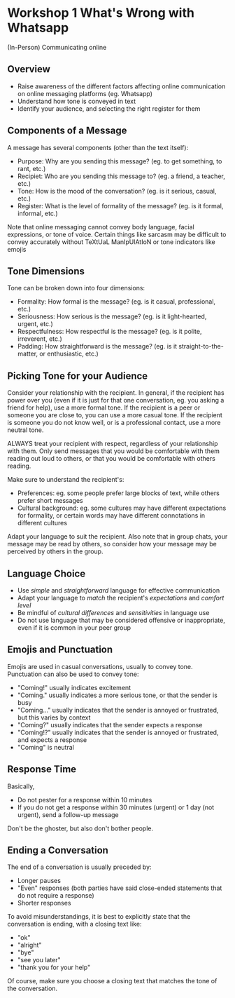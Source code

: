 # Workshop 1 What's Wrong with Whatsapp

(In-Person) Communicating online

## Overview

- Raise awareness of the different factors affecting online communication on online messaging platforms (eg. Whatsapp)
- Understand how tone is conveyed in text
- Identify your audience, and selecting the right register for them

## Components of a Message

A message has several components (other than the text itself):
- Purpose: Why are you sending this message? (eg. to get something, to rant, etc.)
- Recipiet: Who are you sending this message to? (eg. a friend, a teacher, etc.)
- Tone: How is the mood of the conversation? (eg. is it serious, casual, etc.)
- Register: What is the level of formality of the message? (eg. is it formal, informal, etc.)

Note that online messaging cannot convey body language, facial expressions, or tone of voice. Certain things like
sarcasm may be difficult to convey accurately without TeXtUaL ManIpUlAtIoN or tone indicators like emojis

## Tone Dimensions

Tone can be broken down into four dimensions:

- Formality: How formal is the message? (eg. is it casual, professional, etc.)
- Seriousness: How serious is the message? (eg. is it light-hearted, urgent, etc.)
- Respectfulness: How respectful is the message? (eg. is it polite, irreverent, etc.)
- Padding: How straightforward is the message? (eg. is it straight-to-the-matter, or enthusiastic, etc.)

## Picking Tone for your Audience

Consider your relationship with the recipient. In general, if the recipient has power over you (even if it is just 
for that one conversation, eg. you asking a friend for help), use a more formal tone. If the recipient is a peer or
someone you are close to, you can use a more casual tone. If the recipient is someone you do not know well, or is a
professional contact, use a more neutral tone.

ALWAYS treat your recipient with respect, regardless of your relationship with them. Only send messages that you would
be comfortable with them reading out loud to others, or that you would be comfortable with others reading.

Make sure to understand the recipient's:
- Preferences: eg. some people prefer large blocks of text, while others prefer short messages
- Cultural background: eg. some cultures may have different expectations for formality, or certain words may have
  different connotations in different cultures

Adapt your language to suit the recipient. Also note that in group chats, your message may be read by others, so
consider how your message may be perceived by others in the group.

## Language Choice

- Use *simple* and *straightforward* language for effective communication
- Adapt your language to *match* the recipient's *expectations* and *comfort level*
- Be mindful of *cultural differences* and *sensitivities* in language use
- Do not use language that may be considered offensive or inappropriate, even if it is common in your peer group

## Emojis and Punctuation

Emojis are used in casual conversations, usually to convey tone. Punctuation can also be used to convey tone:
- "Coming!" usually indicates excitement
- "Coming." usually indicates a more serious tone, or that the sender is busy
- "Coming..." usually indicates that the sender is annoyed or frustrated, but this varies by context
- "Coming?" usually indicates that the sender expects a response
- "Coming!?" usually indicates that the sender is annoyed or frustrated, and expects a response
- "Coming" is neutral

## Response Time

Basically,
- Do not pester for a response within 10 minutes
- If you do not get a response within 30 minutes (urgent) or 1 day (not urgent), send a follow-up message

Don't be the ghoster, but also don't bother people.

## Ending a Conversation

The end of a conversation is usually preceded by:
- Longer pauses
- "Even" responses (both parties have said close-ended statements that do not require a response)
- Shorter responses

To avoid misunderstandings, it is best to explicitly state that the conversation is ending, with a closing text like:
- "ok"
- "alright"
- "bye"
- "see you later"
- "thank you for your help"

Of course, make sure you choose a closing text that matches the tone of the conversation.